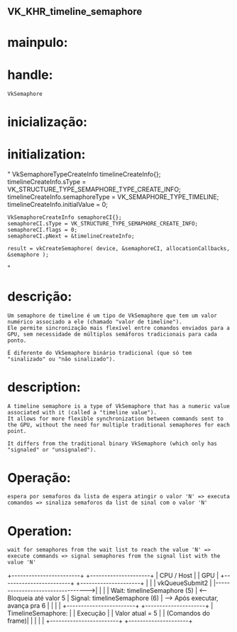 ## VK_KHR_timeline_semaphore

# mainpulo:
# handle:
    VkSemaphore
    
# inicialização:
# initialization:
"
    VkSemaphoreTypeCreateInfo timelineCreateInfo{};
    timelineCreateInfo.sType = VK_STRUCTURE_TYPE_SEMAPHORE_TYPE_CREATE_INFO;
    timelineCreateInfo.semaphoreType = VK_SEMAPHORE_TYPE_TIMELINE;
    timelineCreateInfo.initialValue = 0;

    VkSemaphoreCreateInfo semaphoreCI{};
    semaphoreCI.sType = VK_STRUCTURE_TYPE_SEMAPHORE_CREATE_INFO;
    semaphoreCI.flags = 0;
    semaphoreCI.pNext = &timelineCreateInfo;

    result = vkCreateSemaphore( device, &semaphoreCI, allocationCallbacks, &semaphore );
"

# descrição:
    Um semaphore de timeline é um tipo de VkSemaphore que tem um valor numérico associado a ele (chamado "valor de timeline").
    Ele permite sincronização mais flexível entre comandos enviados para a GPU, sem necessidade de múltiplos semáforos tradicionais para cada ponto.

    É diferente do VkSemaphore binário tradicional (que só tem "sinalizado" ou "não sinalizado").

# description:
    A timeline semaphore is a type of VkSemaphore that has a numeric value associated with it (called a "timeline value").
    It allows for more flexible synchronization between commands sent to the GPU, without the need for multiple traditional semaphores for each point.

    It differs from the traditional binary VkSemaphore (which only has "signaled" or "unsignaled").

# Operação:
    espera por semaforos da lista de espera atingir o valor 'N' => executa comandos => sinaliza semaforos da list de sinal com o valor 'N'

# Operation:
    wait for semaphores from the wait list to reach the value 'N' => execute commands => signal semaphores from the signal list with the value 'N'

+------------------------+         +---------------------+
|      CPU / Host        |         |       GPU           |
+------------------------+         +---------------------+
         |                                  |
         | vkQueueSubmit2                   |
         |--------------------------------->|
         |                                  |
         |    Wait: timelineSemaphore (5)   |  <-- Bloqueia até valor 5
         |    Signal: timelineSemaphore (6) |  --> Após executar, avança pra 6
         |                                  |
         |                                  |
+------------------------+         +---------------------+
| TimelineSemaphore:     |         |     Execução        |
|  Valor atual = 5       |         |  (Comandos do frame)|
|                        |         |                     |
+------------------------+         +---------------------+

